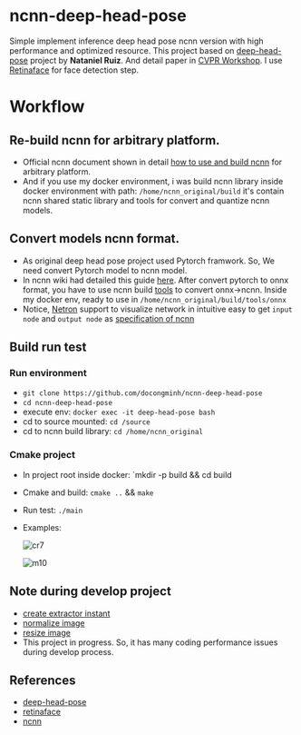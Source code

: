 # ncnn-deep-head-pose
Simple implement inference deep head pose ncnn version with high performance and optimized resource. This project based on [deep-head-pose](https://github.com/natanielruiz/deep-head-pose) project by **Nataniel Ruiz**. And detail paper in [CVPR Workshop](https://arxiv.org/abs/1710.00925). I use [Retinaface](https://github.com/deepinsight/insightface/tree/master/detection/retinaface) for face detection step.

# Workflow
## Re-build ncnn for arbitrary platform.
  - Official ncnn document shown in detail [how to use and build ncnn](https://github.com/Tencent/ncnn#howto) for arbitrary platform.
  - And if you use my docker environment, i was build ncnn library inside docker environment with path: `/home/ncnn_original/build` it's contain ncnn shared static library and tools for convert and quantize ncnn models.
## Convert models ncnn format.
  - As original deep head pose project used Pytorch framwork. So, We need convert Pytorch model to ncnn model.
  - In ncnn wiki had detailed this guide [here](https://github.com/Tencent/ncnn/wiki/use-ncnn-with-pytorch-or-onnx). After convert pytorch to onnx format, you have to use ncnn build [tools](https://github.com/Tencent/ncnn/tree/master/tools/onnx) to convert onnx->ncnn. Inside my docker env, ready to use in `/home/ncnn_original/build/tools/onnx`
  - Notice, [Netron](https://netron.app/) support to visualize network in intuitive easy to get `input node` and `output node` as [specification of ncnn](https://github.com/Tencent/ncnn/wiki/param-and-model-file-structure)
## Build run test
### Run environment
  - `git clone https://github.com/docongminh/ncnn-deep-head-pose`
  - `cd ncnn-deep-head-pose`
  - execute env: `docker exec -it deep-head-pose bash`
  - cd to source mounted: `cd /source`
  - cd to ncnn build library: `cd /home/ncnn_original`
### Cmake project
  - In project root inside docker: `mkdir -p build && cd build
  - Cmake and build: `cmake ..` && `make`
  - Run test: `./main`
 
  - Examples:
   
     ![cr7](https://github.com/docongminh/ncnn-deep-head-pose/blob/master/images/cr7_headpose.jpg)
     
      
     ![m10](https://github.com/docongminh/ncnn-deep-head-pose/blob/master/images/m10_headpose.jpg)
     
## Note during develop project
  - [create extractor instant](https://github.com/Tencent/ncnn/wiki/FAQ-ncnn-produce-wrong-result#create-new-extractor-for-each-image)
  - [normalize image](https://github.com/Tencent/ncnn/wiki/FAQ-ncnn-produce-wrong-result#pre-process)
  - [resize image](https://github.com/Tencent/ncnn/wiki/FAQ-ncnn-produce-wrong-result#pre-process)
  - This project in progress. So, it has many coding performance issues during develop process.
## References
  - [deep-head-pose](https://github.com/natanielruiz/deep-head-pose)
  - [retinaface](https://github.com/deepinsight/insightface/tree/master/detection/retinaface)
  - [ncnn](https://github.com/Tencent/ncnn/issues?q=is%3Aissue+is%3Aopen+normalize)

